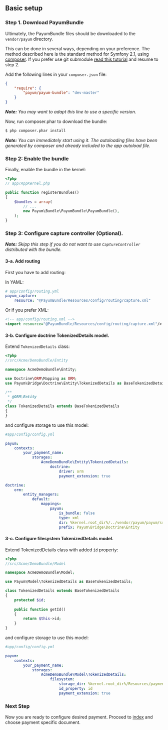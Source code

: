 ## Basic setup

### Step 1. Download PayumBundle

Ultimately, the PayumBundle files should be downloaded to the `vendor/payum` directory.

This can be done in several ways, depending on your preference. The method described here is the standard method for Symfony 2.1, using [composer](http://getcomposer.org/).
If you prefer use git submodule [read this tutorial](install_as_git_submodules.md) and resume to step 2.

Add the following lines in your `composer.json` file:

```json
{
    "require": {
        "payum/payum-bundle": "dev-master"
    }
}
```

_**Note:** You may want to adapt this line to use a specific version._

Now, run composer.phar to download the bundle:

```bash
$ php composer.phar install
```

_**Note:** You can immediately start using it. The autoloading files have been generated by composer and already included to the app autoload file._

### Step 2: Enable the bundle

Finally, enable the bundle in the kernel:

``` php
<?php
// app/AppKernel.php

public function registerBundles()
{
    $bundles = array(
        // ...
        new Payum\Bundle\PayumBundle\PayumBundle(),
    );
}
```

### Step 3: Configure capture controller (Optional).

_**Note:** Skipp this step if you do not want to use `CaptureController` distributed with the bundle._

#### 3-a. Add routing

First you have to add routing:

In YAML:

``` yaml
# app/config/routing.yml
payum_capture:
    resource: "@PayumBundle/Resources/config/routing/capture.xml"
```

Or if you prefer XML:

``` xml
<!-- app/config/routing.xml -->
<import resource="@PayumBundle/Resources/config/routing/capture.xml"/>
```

#### 3-b. Configure doctrine TokenizedDetails model.

Extend `TokenizedDetails` class:

```php
<?php
//src/Acme/DemoBundle/Entity

namespace AcmeDemoBundle\Entity;

use Doctrine\ORM\Mapping as ORM;
use Payum\Bridge\Doctrine\Entity\TokenizedDetails as BaseTokenizedDetails;

/**
 * @ORM\Entity
 */
class TokenizedDetails extends BaseTokenizedDetails
{
}
```

and configure storage to use this model:

```yml
#app/config/config.yml

payum:
    contexts:
        your_payment_name:
            storages:
                AcmeDemoBundle\Entity\TokenizedDetails:
                    doctrine:
                        driver: orm
                        payment_extension: true

doctrine:
    orm:
        entity_managers:
            default:
                mappings: 
                    payum:
                        is_bundle: false
                        type: xml 
                        dir: %kernel.root_dir%/../vendor/payum/payum/src/Payum/Bridge/Doctrine/Resources/mapping
                        prefix: Payum\Bridge\Doctrine\Entity
```

#### 3-c. Configure filesystem TokenizedDetails model.

Extend TokenizedDetails class with added `id` property:

```php
<?php
//src/Acme/DemoBundle/Model

namespace AcmeDemoBundle\Model;

use Payum\Model\TokenizedDetails as BaseTokenizedDetails;

class TokenizedDetails extends BaseTokenizedDetails
{
    protected $id;
    
    public function getId()
    {
        return $this->id;
    }
}
```

and configure storage to use this model:

```yaml
#app/config/config.yml

payum:
    contexts:
        your_payment_name:
            storages:
                AcmeDemoBundle\Model\TokenizedDetails:
                    filesystem:
                        storage_dir: %kernel.root_dir%/Resources/payments
                        id_property: id
                        payment_extension: true
```

### Next Step

Now you are ready to configure desired payment. Proceed to [index](index.md) and choose payment specific document.